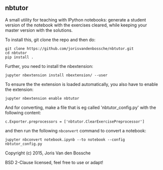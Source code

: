 nbtutor
-------

A small utility for teaching with IPython notebooks: generate a student
version of the notebook with the exercises cleared, while keeping
your master version with the solutions.

To install this, git clone the repo and then do:

    git clone https://github.com/jorisvandenbossche/nbtutor.git
    cd nbtutor
    pip install .

Further, you need to install the nbextension:

    jupyter nbextension install nbextension/ --user

To ensure the the extension is loaded automatically, you also have to
enable the extension:

    jupyter nbextension enable nbtutor

And for converting, make a file that is eg called 'nbtutor_config.py' with
the following content:

    c.Exporter.preprocessors = ['nbtutor.ClearExercisePreprocessor']

and then run the following `nbconvert` command to convert a notebook:

    jupyter nbconvert notebook.ipynb --to notebook --config nbtutor_config.py


Copyright (c) 2015, Joris Van den Bossche

BSD 2-Clause licensed, feel free to use or adapt!
